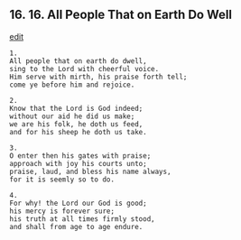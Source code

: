 
## 16.  16. All People That on Earth Do Well
[edit](https://docs.google.com/document/d/1BfbxeY6LsSp1A2uTGROwlv3N0GdTuxlE/edit?mode=html)






    1.
    All people that on earth do dwell,
    sing to the Lord with cheerful voice.
    Him serve with mirth, his praise forth tell;
    come ye before him and rejoice.

    2.
    Know that the Lord is God indeed;
    without our aid he did us make;
    we are his folk, he doth us feed,
    and for his sheep he doth us take.

    3.
    O enter then his gates with praise;
    approach with joy his courts unto;
    praise, laud, and bless his name always,
    for it is seemly so to do.

    4.
    For why! the Lord our God is good;
    his mercy is forever sure;
    his truth at all times firmly stood,
    and shall from age to age endure.
